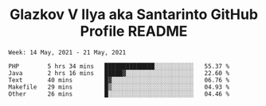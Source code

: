 <h1 align="center">Glazkov V Ilya aka Santarinto GitHub Profile README</h1>

<!--START_SECTION:waka-->
```text
Week: 14 May, 2021 - 21 May, 2021

PHP        5 hrs 34 mins   ██████████████░░░░░░░░░░░   55.37 % 
Java       2 hrs 16 mins   █████▓░░░░░░░░░░░░░░░░░░░   22.60 % 
Text       40 mins         █▓░░░░░░░░░░░░░░░░░░░░░░░   06.76 % 
Makefile   29 mins         █▒░░░░░░░░░░░░░░░░░░░░░░░   04.93 % 
Other      26 mins         █░░░░░░░░░░░░░░░░░░░░░░░░   04.46 % 
```
<!--END_SECTION:waka-->